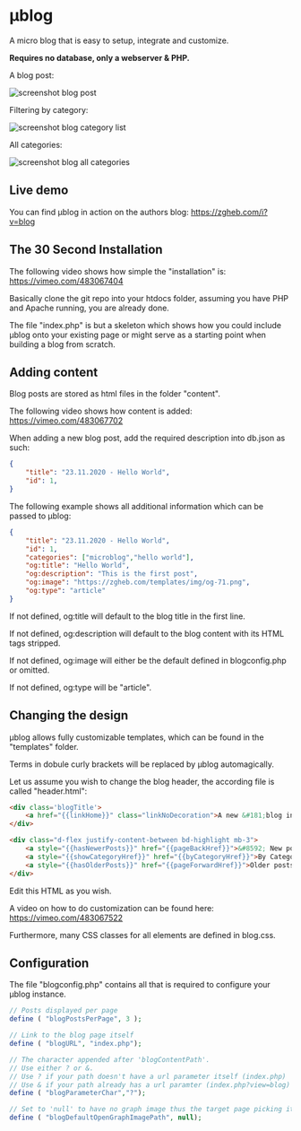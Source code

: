 # µblog
A micro blog that is easy to setup, integrate and customize.

**Requires no database, only a webserver & PHP.**

A blog post:

![screenshot blog post](https://i.imgur.com/2Zd67zR.png)

Filtering by category:

![screenshot blog category list](https://i.imgur.com/wpaxhjr.png)

All categories:

![screenshot blog all categories](https://i.imgur.com/xGRJ8b6.png)


## Live demo
You can find µblog in action on the authors blog:
https://zgheb.com/i?v=blog

## The 30 Second Installation
The following video shows how simple the "installation" is: https://vimeo.com/483067404

Basically clone the git repo into your htdocs folder, assuming you have PHP and Apache running, you are already done.

The file "index.php" is but a skeleton which shows how you could include µblog onto your existing page or might serve as a starting point when building a blog from scratch.

## Adding content
Blog posts are stored as html files in the folder "content".

The following video shows how content is added: https://vimeo.com/483067702

When adding a new blog post, add the required description into db.json as such:
```json
{
	"title": "23.11.2020 - Hello World",
	"id": 1,
}
```
The following example shows all additional information which can be passed to µblog:
```json
{
	"title": "23.11.2020 - Hello World",
	"id": 1,
	"categories": ["microblog","hello world"],
	"og:title": "Hello World",
	"og:description": "This is the first post",
	"og:image": "https://zgheb.com/templates/img/og-71.png",
	"og:type": "article"
}
```

If not defined, og:title will default to the blog title in the first line.

If not defined, og:description will default to the blog content with its HTML tags stripped.

If not defined, og:image will either be the default defined in blogconfig.php or omitted.

If not defined, og:type will be "article".

## Changing the design

µblog allows fully customizable templates, which can be found in the "templates" folder.

Terms in dobule curly brackets will be replaced by µblog automagically.

Let us assume you wish to change the blog header, the according file is called "header.html":
```html
<div class='blogTitle'>
	<a href="{{linkHome}}" class="linkNoDecoration">A new &#181;blog instance</a>
</div>

<div class="d-flex justify-content-between bd-highlight mb-3">
	<a style="{{hasNewerPosts}}" href="{{pageBackHref}}">&#8592; New posts</a>
	<a style="{{showCategoryHref}}" href="{{byCategoryHref}}">By Category</a>
	<a style="{{hasOlderPosts}}" href="{{pageForwardHref}}">Older posts &#8594;</a>
</div>
```
Edit this HTML as you wish.

A video on how to do customization can be found here: https://vimeo.com/483067522

Furthermore, many CSS classes for all elements are defined in blog.css.

## Configuration
The file "blogconfig.php" contains all that is required to configure your µblog instance.
```php
// Posts displayed per page
define ( "blogPostsPerPage", 3 );

// Link to the blog page itself
define ( "blogURL", "index.php");

// The character appended after 'blogContentPath'.
// Use either ? or &.
// Use ? if your path doesn't have a url parameter itself (index.php)
// Use & if your path already has a url paramter (index.php?view=blog)
define ( "blogParameterChar","?");

// Set to 'null' to have no graph image thus the target page picking its own
define ( "blogDefaultOpenGraphImagePath", null);
```
